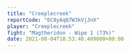 ```yaml
---
title: "Creeplecreek"
reportCode: "6C8yAqQ7W3kVjJnX"
player: "Creeplecreek"
fight: "Magtheridon - Wipe 1 (73%)"
date: 2021-08-04T18:53:40.409000+00:00
---
```

